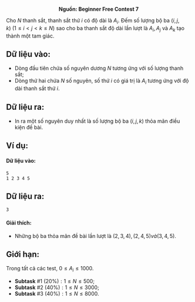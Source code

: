 **<center>Nguồn: Beginner Free Contest 7</center>**

Cho $N$ thanh sắt, thanh sắt thứ $i$ có độ dài là $A_i$. Đếm số lượng bộ ba $(i,j,k)\ (1 ≤ i < j < k ≤ N)$ sao cho ba thanh sắt độ dài lần lượt là $A_i, A_j$ và $A_k$ tạo thành một tam giác.

## Dữ liệu vào:
- Dòng đầu tiên chứa số nguyên dương $N$ tương ứng với số lượng thanh sắt;
- Dòng thứ hai chứa $N$ số nguyên, số thứ $i$ có giá trị là $A_i$ tương ứng với độ dài thanh sắt thứ $i$.

## Dữ liệu ra:
- In ra một số nguyên duy nhất là số lượng bộ ba $(i, j, k)$ thỏa mãn điều kiện đề bài.

## Ví dụ:
#### Dữ liệu vào:
```
5
1 2 3 4 5
```

## Dữ liệu ra:
```
3
```

#### Giải thích:
- Những bộ ba thỏa mãn đề bài lần lượt là $(2,3,4), (2,4,5) và (3,4,5)$.

## Giới hạn:
Trong tất cả các test, $0 ≤ A_i ≤ 1000$.
- **Subtask** $\#1\ (20\%): 1 ≤ N ≤ 500$;
- **Subtask** $\#2\ (40\%): 1 ≤ N ≤ 3000$;
- **Subtask** $\#3\ (40\%): 1 ≤ N ≤ 8000$.